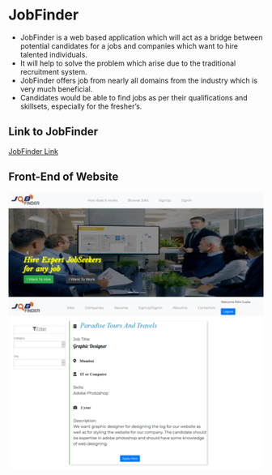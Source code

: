 # JobFinder
* JobFinder is a web based application which will act as a bridge between potential candidates for a jobs and companies which want to hire talented individuals.
* It will help to solve the problem which arise due to the traditional recruitment system.
* JobFinder offers job from nearly all domains from the industry which is very much beneficial.
* Candidates would be able to find jobs as per their qualifications and skillsets, especially for the fresher’s.

## Link to JobFinder
[JobFinder Link](https://morning-island-46726.herokuapp.com/)

## Front-End of Website
![](public/images/front-end1.png)
![](public/images/front-end2.png)
